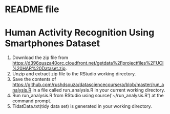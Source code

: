 # README file
# Human Activity Recognition Using Smartphones Dataset

1. Download the zip file from https://d396qusza40orc.cloudfront.net/getdata%2Fprojectfiles%2FUCI%20HAR%20Dataset.zip.
2. Unzip and extract zip file to the RStudio working directory.
3. Save the contents of https://github.com/rushdsouza/datasciencecoursera/blob/master/run_analysis.R in a file called run_analysis.R in your current working directory.
4. Run run_analysis.R from RStudio using source('~/run_analysis.R') at the command prompt.
5. TidatData.txt(tidy data set) is generated in your working directory.
